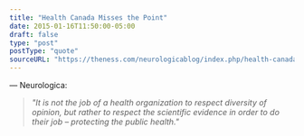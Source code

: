 ```yaml
---
title: "Health Canada Misses the Point"
date: 2015-01-16T11:50:00-05:00
draft: false
type: "post"
postType: "quote"
sourceURL: "https://theness.com/neurologicablog/index.php/health-canada-misses-the-point/"
---
```

— Neurologica:
<!--more-->
>*"It is not the job of a health organization to respect diversity of opinion, but rather to respect the scientific evidence in order to do their job – protecting the public health."*

